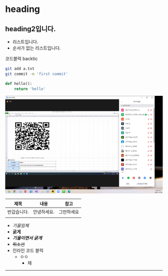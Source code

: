 # heading

## heading2입니다.

- 리스트입니다.
- 순서가 없는 리스트입니다.

코드블럭 backtic

```bash
git add a.txt
git commit -m 'first commit'
```

```python
def hello():
    return 'hello'
```

![](images/20201229%20%EC%B6%9C%EA%B2%B0.PNG)









| 제목        | 내용        | 참고       |
| ----------- | ----------- | ---------- |
| 반갑습니다. | 안녕하세요. | 그만하세요 |
|             |             |            |

- *기울임체*
- **굵게**
- ***기울이면서 굵게***
- ~~취소선~~
- 인라인 코드 블럭
  - ㅇㅇ
    - 채

---


